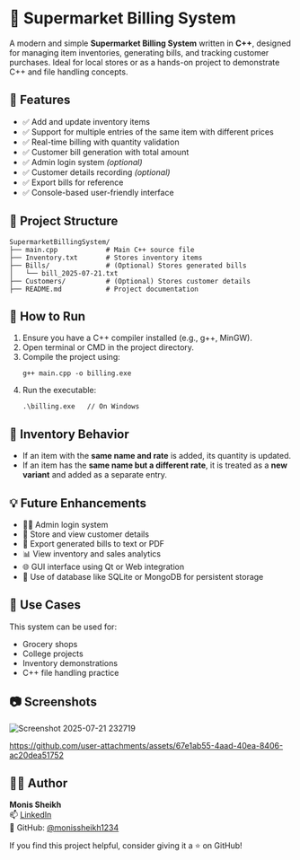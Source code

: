 # 🛒 Supermarket Billing System

A modern and simple **Supermarket Billing System** written in **C++**, designed for managing item inventories, generating bills, and tracking customer purchases. Ideal for local stores or as a hands-on project to demonstrate C++ and file handling concepts.

## 🚀 Features

- ✅ Add and update inventory items  
- ✅ Support for multiple entries of the same item with different prices  
- ✅ Real-time billing with quantity validation  
- ✅ Customer bill generation with total amount  
- ✅ Admin login system *(optional)*  
- ✅ Customer details recording *(optional)*  
- ✅ Export bills for reference  
- ✅ Console-based user-friendly interface

## 📁 Project Structure

```
SupermarketBillingSystem/
├── main.cpp            # Main C++ source file
├── Inventory.txt       # Stores inventory items
├── Bills/              # (Optional) Stores generated bills
│   └── bill_2025-07-21.txt
├── Customers/          # (Optional) Stores customer details
├── README.md           # Project documentation
```

## 🔧 How to Run

1. Ensure you have a C++ compiler installed (e.g., g++, MinGW).
2. Open terminal or CMD in the project directory.
3. Compile the project using:
   ```
   g++ main.cpp -o billing.exe
   ```
4. Run the executable:
   ```
   .\billing.exe   // On Windows
   ```

## 🔄 Inventory Behavior

- If an item with the **same name and rate** is added, its quantity is updated.
- If an item has the **same name but a different rate**, it is treated as a **new variant** and added as a separate entry.

## 💡 Future Enhancements

- 🧑‍💼 Admin login system
- 👥 Store and view customer details
- 🧾 Export generated bills to text or PDF
- 📊 View inventory and sales analytics
- 🌐 GUI interface using Qt or Web integration
- 💾 Use of database like SQLite or MongoDB for persistent storage

## 🎯 Use Cases

This system can be used for:
- Grocery shops
- College projects
- Inventory demonstrations
- C++ file handling practice

## 📷 Screenshots

![Screenshot 2025-07-21 232719](https://github.com/user-attachments/assets/ed5f6c16-bbd5-42e3-8d2c-ea3f38c57c8e)


https://github.com/user-attachments/assets/67e1ab55-4aad-40ea-8406-ac20dea51752



## 👨‍💻 Author

**Monis Sheikh**  
📫 [LinkedIn](https://linkedin.com/in/monissheikh1234)  
🔗 GitHub: [@monissheikh1234](https://github.com/monissheikh1234)


If you find this project helpful, consider giving it a ⭐ on GitHub!
